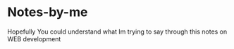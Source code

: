 # Notes-by-me
Hopefully You could understand what Im trying to say through this notes on WEB development

